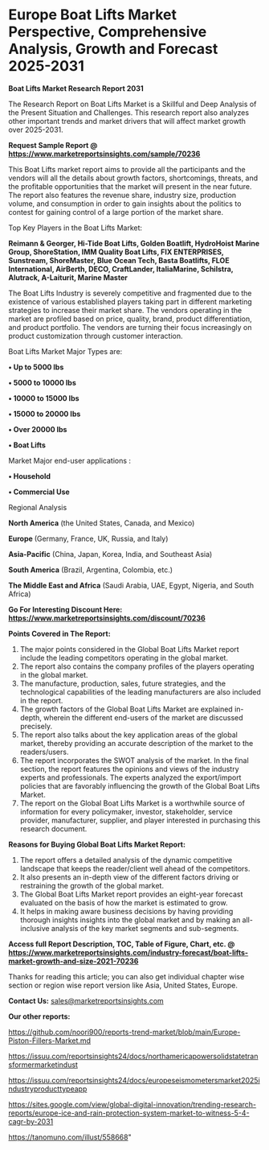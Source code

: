 # Europe Boat Lifts Market Perspective, Comprehensive Analysis, Growth and Forecast 2025-2031

<strong>Boat Lifts Market Research Report 2031</strong>

The Research Report on Boat Lifts Market is a Skillful and Deep Analysis of the Present Situation and Challenges. This research report also analyzes other important trends and market drivers that will affect market growth over 2025-2031.

<strong>Request Sample Report @ <a href=https://www.marketreportsinsights.com/sample/70236>https://www.marketreportsinsights.com/sample/70236</a></strong>

This Boat Lifts market report aims to provide all the participants and the vendors will all the details about growth factors, shortcomings, threats, and the profitable opportunities that the market will present in the near future. The report also features the revenue share, industry size, production volume, and consumption in order to gain insights about the politics to contest for gaining control of a large portion of the market share.

Top Key Players in the Boat Lifts Market:

<strong>Reimann & Georger, Hi-Tide Boat Lifts, Golden Boatlift, HydroHoist Marine Group, ShoreStation, IMM Quality Boat Lifts, FIX ENTERPRISES, Sunstream, ShoreMaster, Blue Ocean Tech, Basta Boatlifts, FLOE International, AirBerth, DECO, CraftLander, ItaliaMarine, Schilstra, Alutrack, A-Laiturit, Marine Master</strong>

The Boat Lifts Industry is severely competitive and fragmented due to the existence of various established players taking part in different marketing strategies to increase their market share. The vendors operating in the market are profiled based on price, quality, brand, product differentiation, and product portfolio. The vendors are turning their focus increasingly on product customization through customer interaction.

Boat Lifts Market Major Types are:

<strong>• Up to 5000 lbs

• 5000 to 10000 lbs

• 10000 to 15000 lbs

• 15000 to 20000 lbs

• Over 20000 lbs

• Boat Lifts</strong>

Market Major end-user applications :

<strong>• Household

• Commercial Use</strong>

Regional Analysis

</u><strong><b>North America</b></strong> (the United States, Canada, and Mexico)

<strong><b>Europe </b></strong>(Germany, France, UK, Russia, and Italy)

<strong><b>Asia-Pacific</b></strong> (China, Japan, Korea, India, and Southeast Asia)

<strong><b>South America</b></strong> (Brazil, Argentina, Colombia, etc.)

<strong><b>The Middle East and Africa</b></strong> (Saudi Arabia, UAE, Egypt, Nigeria, and South Africa)

<strong>Go For Interesting Discount Here: <a href=https://www.marketreportsinsights.com/discount/70236>https://www.marketreportsinsights.com/discount/70236</a></strong>

<strong>Points Covered in The Report:</strong>
<ol>
  <li>The major points considered in the Global Boat Lifts Market report include the leading competitors operating in the global market.</li>
  <li>The report also contains the company profiles of the players operating in the global market.</li>
  <li>The manufacture, production, sales, future strategies, and the technological capabilities of the leading manufacturers are also included in the report.</li>
  <li>The growth factors of the Global Boat Lifts Market are explained in-depth, wherein the different end-users of the market are discussed precisely.</li>
  <li>The report also talks about the key application areas of the global market, thereby providing an accurate description of the market to the readers/users.</li>
  <li>The report incorporates the SWOT analysis of the market. In the final section, the report features the opinions and views of the industry experts and professionals. The experts analyzed the export/import policies that are favorably influencing the growth of the Global Boat Lifts Market.</li>
  <li>The report on the Global Boat Lifts Market is a worthwhile source of information for every policymaker, investor, stakeholder, service provider, manufacturer, supplier, and player interested in purchasing this research document.</li>
</ol>
<strong>Reasons for Buying Global Boat Lifts Market Report:</strong>

<ol>
  <li>The report offers a detailed analysis of the dynamic competitive landscape that keeps the reader/client well ahead of the competitors.</li>
  <li>It also presents an in-depth view of the different factors driving or restraining the growth of the global market.</li>
  <li>The Global Boat Lifts Market report provides an eight-year forecast evaluated on the basis of how the market is estimated to grow.</li>
  <li>It helps in making aware business decisions by having providing thorough insights insights into the global market and by making an all-inclusive analysis of the key market segments and sub-segments.</li>
</ol>
<strong>Access full Report Description, TOC, Table of Figure, Chart, etc. @ <a href=https://www.marketreportsinsights.com/industry-forecast/boat-lifts-market-growth-and-size-2021-70236>https://www.marketreportsinsights.com/industry-forecast/boat-lifts-market-growth-and-size-2021-70236</a></strong>


Thanks for reading this article; you can also get individual chapter wise section or region wise report version like Asia, United States, Europe.

<strong>Contact Us:</strong>
sales@marketreportsinsights.com

<strong>Our other reports:</strong>

<a href=https://github.com/noori900/reports-trend-market/blob/main/Europe-Piston-Fillers-Market.md>https://github.com/noori900/reports-trend-market/blob/main/Europe-Piston-Fillers-Market.md</a>

<a href=https://issuu.com/reportsinsights24/docs/northamericapowersolidstatetransformermarketindust>https://issuu.com/reportsinsights24/docs/northamericapowersolidstatetransformermarketindust</a>

<a href=https://issuu.com/reportsinsights24/docs/europeseismometersmarket2025industryproducttypeapp>https://issuu.com/reportsinsights24/docs/europeseismometersmarket2025industryproducttypeapp</a>

<a href=https://sites.google.com/view/global-digital-innovation/trending-research-reports/europe-ice-and-rain-protection-system-market-to-witness-5-4-cagr-by-2031>https://sites.google.com/view/global-digital-innovation/trending-research-reports/europe-ice-and-rain-protection-system-market-to-witness-5-4-cagr-by-2031</a>

<a href=https://tanomuno.com/illust/558668>https://tanomuno.com/illust/558668</a>"
